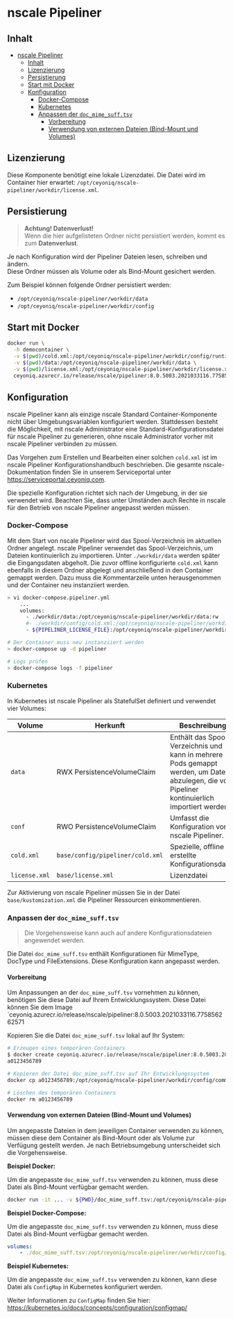 # nscale Pipeliner

## Inhalt

- [nscale Pipeliner](#nscale-pipeliner)
  - [Inhalt](#inhalt)
  - [Lizenzierung](#lizenzierung)
  - [Persistierung](#persistierung)
  - [Start mit Docker](#start-mit-docker)
  - [Konfiguration](#konfiguration)
    - [Docker-Compose](#docker-compose)
    - [Kubernetes](#kubernetes)
    - [Anpassen der `doc_mime_suff.tsv`](#anpassen-der-doc_mime_sufftsv)
      - [Vorbereitung](#vorbereitung)
      - [Verwendung von externen Dateien (Bind-Mount und Volumes)](#verwendung-von-externen-dateien-bind-mount-und-volumes)

## Lizenzierung

Diese Komponente benötigt eine lokale Lizenzdatei.
Die Datei wird im Container hier erwartet: `/opt/ceyoniq/nscale-pipeliner/workdir/license.xml`.

## Persistierung

> **Achtung! Datenverlust!**  
> Wenn die hier aufgelisteten Ordner nicht persistiert werden, kommt es zum **Datenverlust**.

Je nach Konfiguration wird der Pipeliner Dateien lesen, schreiben und ändern.  
Diese Ordner müssen als Volume oder als Bind-Mount gesichert werden.

Zum Beispiel können folgende Ordner persistiert werden:

- `/opt/ceyoniq/nscale-pipeliner/workdir/data`
- `/opt/ceyoniq/nscale-pipeliner/workdir/config`

## Start mit Docker

```bash
docker run \
  -h democontainer \
  -v $(pwd)/cold.xml:/opt/ceyoniq/nscale-pipeliner/workdir/config/runtime/cold.xml \
  -v $(pwd)/data:/opt/ceyoniq/nscale-pipeliner/workdir/data \
  -v $(pwd)/license.xml:/opt/ceyoniq/nscale-pipeliner/workdir/license.xml \
  ceyoniq.azurecr.io/release/nscale/pipeliner:8.0.5003.2021033116.775856262571
```

## Konfiguration

nscale Pipeliner kann als einzige nscale Standard Container-Komponente nicht über Umgebungsvariablen konfiguriert werden.
Stattdessen besteht die Möglichkeit, mit nscale Administrator eine Standard-Konfigurationsdatei für nscale Pipeliner zu generieren, ohne nscale Administrator vorher mit nscale Pipeliner verbinden zu müssen.

Das Vorgehen zum Erstellen und Bearbeiten einer solchen `cold.xml` ist im nscale Pipeliner Konfigurationshandbuch beschrieben.
Die gesamte nscale-Dokumentation finden Sie in unserem Serviceportal unter <https://serviceportal.ceyoniq.com>.

Die spezielle Konfiguration richtet sich nach der Umgebung, in der sie verwendet wird.
Beachten Sie, dass unter Umständen auch Rechte in nscale für den Betrieb von nscale Pipeliner angepasst werden müssen.

### Docker-Compose

Mit dem Start von nscale Pipeliner wird das Spool-Verzeichnis im aktuellen Ordner angelegt. nscale Pipeliner verwendet das Spool-Verzeichnis, um Dateien kontinuierlich zu importieren.
Unter `./workdir/data` werden später die Eingangsdaten abgeholt.
Die zuvor offline konfigurierte `cold.xml` kann ebenfalls in diesem Ordner abgelegt und anschließend in den Container gemappt werden.
Dazu muss die Kommentarzeile unten herausgenommen und der Container neu instanziiert werden.

```bash
> vi docker-compose.pipeliner.yml
    ...
    volumes:
      - ./workdir/data:/opt/ceyoniq/nscale-pipeliner/workdir/data:rw
      #- ./workdir/config/cold.xml:/opt/ceyoniq/nscale-pipeliner/workdir/config/runtime/cold.xml:ro
      - ${PIPELINER_LICENSE_FILE}:/opt/ceyoniq/nscale-pipeliner/workdir/license.xml:ro

# Der Container muss neu instanziiert werden
> docker-compose up -d pipeliner

# Logs prüfen
> docker-compose logs -f pipeliner
```

### Kubernetes

In Kubernetes ist nscale Pipeliner als StatefulSet definiert und verwendet vier Volumes:

| Volume | Herkunft | Beschreibung |
|---|---|---|
| `data` | RWX PersistenceVolumeClaim | Enthält das Spool-Verzeichnis und kann in mehrere Pods gemappt werden, um Daten abzulegen, die vom Pipeliner kontinuierlich importiert werden. |
| `conf`  | RWO PersistenceVolumeClaim  | Umfasst die Konfiguration von nscale Pipeliner. |
| `cold.xml` | `base/config/pipeliner/cold.xml` | Spezielle, offline erstellte Konfigurationsdatei. |
| `license.xml` | `base/license.xml` | Lizenzdatei |

Zur Aktivierung von nscale Pipeliner müssen Sie in der Datei `base/kustomization.xml` die Pipeliner Ressourcen einkommentieren.

### Anpassen der `doc_mime_suff.tsv`

> Die Vorgehensweise kann auch auf andere Konfigurationsdateien angewendet werden.

Die Datei `doc_mime_suff.tsv` enthält Konfigurationen für MimeType, DocType und FileExtensions.
Diese Konfiguration kann angepasst werden.

#### Vorbereitung

Um Anpassungen an der `doc_mime_suff.tsv` vornehmen zu können, benötigen Sie diese Datei auf Ihrem Entwicklungssystem.
Diese Datei können Sie dem Image `ceyoniq.azurecr.io/release/nscale/pipeliner:8.0.5003.2021033116.775856262571

Kopieren Sie die Datei `doc_mime_suff.tsv` lokal auf Ihr System:  

```bash
# Erzeugen eines temporären Containers
$ docker create ceyoniq.azurecr.io/release/nscale/pipeliner:8.0.5003.2021033116.775856262571
a0123456789 

# Kopieren der Datei doc_mime_suff.tsv auf Ihr Entwicklungssystem
docker cp a0123456789:/opt/ceyoniq/nscale-pipeliner/workdir/config/common/doc_mime_suff.tsv ./

# Löschen des temporären Containers
docker rm a0123456789
```

#### Verwendung von externen Dateien (Bind-Mount und Volumes)

Um angepasste Dateien in dem jeweiligen Container verwenden zu können, müssen diese dem Container als Bind-Mount oder als Volume zur Verfügung gestellt werden. Je nach Betriebsumgebung unterscheidet sich die Vorgehensweise.

**Beispiel Docker:**

Um die angepasste `doc_mime_suff.tsv` verwenden zu können, muss diese Datei als Bind-Mount verfügbar gemacht werden.  

```bash
docker run -it ... -v ${PWD}/doc_mime_suff.tsv:/opt/ceyoniq/nscale-pipeliner/workdir/config/common/doc_mime_suff.tsv ceyoniq.azurecr.io/release/nscale/pipeliner:8.0.5003.2021033116.775856262571
```

**Beispiel Docker-Compose:**

Um die angepasste `doc_mime_suff.tsv` verwenden zu können, muss diese Datei als Bind-Mount verfügbar gemacht werden.  

```yaml
volumes:
    - ./doc_mime_suff.tsv:/opt/ceyoniq/nscale-pipeliner/workdir/config/common/doc_mime_suff.tsv:ro
```

**Beispiel Kubernetes:**

Um die angepasste `doc_mime_suff.tsv` verwenden zu können, kann diese Datei als `ConfigMap` in Kubernetes konfiguriert werden.  

Weiter Informationen zu `ConfigMap` finden Sie hier:  
<https://kubernetes.io/docs/concepts/configuration/configmap/>